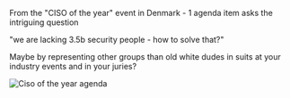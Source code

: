 From the "CISO of the year" event in Denmark - 1 agenda item asks the intriguing question 

  "we are lacking 3.5b security people - how to solve that?" 
  
Maybe by representing other groups than old white dudes in suits at your industry events and in your juries?

![Ciso of the year agenda](/images/ciso-of-the-year.jpg)
